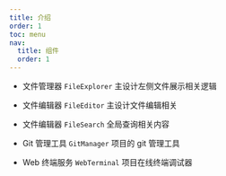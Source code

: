 ```yaml
---
title: 介绍
order: 1
toc: menu
nav:
  title: 组件
  order: 1
---
```


<Alert>

- 文件管理器 `FileExplorer` 主设计左侧文件展示相关逻辑

- 文件编辑器 `FileEditor` 主设计文件编辑相关

- 文件编辑器 `FileSearch` 全局查询相关内容

- Git 管理工具 `GitManager` 项目的 git 管理工具

- Web 终端服务 `WebTerminal` 项目在线终端调试器

</Alert>
